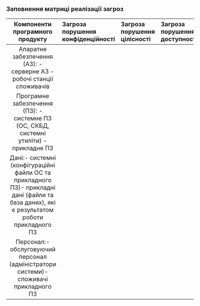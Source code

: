 ### Заповнення матриці реалізації загроз

|Компоненти програмного продукту|Загроза порушення конфіденційності|Загроза порушення цілісності|Загроза порушення доступності|
|:-------------:|:---------------| :-------------|:-------------|
|Апаратне забезпечення (АЗ):  - серверне АЗ  - робочі станції споживачів||||
|Програмне забезпечення (ПЗ):  - системне ПЗ (ОС, СКБД, системні утиліти)  - прикладне ПЗ||||
|Дані:- системні (конфігураційні файли ОС та прикладного ПЗ)- прикладні дані (файли та база даних), які є результатом роботи прикладного ПЗ||||
|Персонал:- обслуговуючий персонал (адміністратори системи)- споживачі прикладного ПЗ||||
